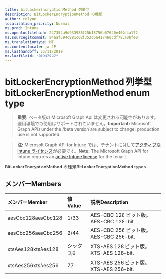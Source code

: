 ```yaml
---
title: bitLockerEncryptionMethod 列挙型
description: BitLockerEncryptionMethod の種類
author: rolyon
localization_priority: Normal
ms.prod: Intune
ms.openlocfilehash: 247354a9d933985f25b18756b57640e407e4a172
ms.sourcegitcommit: 94aaf594c881c02f353c6a417460cdf783a0bfe0
ms.translationtype: MT
ms.contentlocale: ja-JP
ms.lasthandoff: 05/11/2019
ms.locfileid: "33947527"
---
```

# <a name="bitlockerencryptionmethod-enum-type"></a><span data-ttu-id="f48f6-103">bitLockerEncryptionMethod 列挙型</span><span class="sxs-lookup"><span data-stu-id="f48f6-103">bitLockerEncryptionMethod enum type</span></span>

> <span data-ttu-id="f48f6-104">**重要:** ベータ版の Microsoft Graph Api は変更される可能性があります。運用環境での使用はサポートされていません。</span><span class="sxs-lookup"><span data-stu-id="f48f6-104">**Important:** Microsoft Graph APIs under the /beta version are subject to change; production use is not supported.</span></span>

> <span data-ttu-id="f48f6-105">**注:** Microsoft Graph API for Intune では、テナントに対して[アクティブな intune ライセンス](https://go.microsoft.com/fwlink/?linkid=839381)が必要です。</span><span class="sxs-lookup"><span data-stu-id="f48f6-105">**Note:** The Microsoft Graph API for Intune requires an [active Intune license](https://go.microsoft.com/fwlink/?linkid=839381) for the tenant.</span></span>

<span data-ttu-id="f48f6-106">BitLockerEncryptionMethod の種類</span><span class="sxs-lookup"><span data-stu-id="f48f6-106">BitLockerEncryptionMethod types</span></span>

## <a name="members"></a><span data-ttu-id="f48f6-107">メンバー</span><span class="sxs-lookup"><span data-stu-id="f48f6-107">Members</span></span>
|<span data-ttu-id="f48f6-108">メンバー</span><span class="sxs-lookup"><span data-stu-id="f48f6-108">Member</span></span>|<span data-ttu-id="f48f6-109">値</span><span class="sxs-lookup"><span data-stu-id="f48f6-109">Value</span></span>|<span data-ttu-id="f48f6-110">説明</span><span class="sxs-lookup"><span data-stu-id="f48f6-110">Description</span></span>|
|:---|:---|:---|
|<span data-ttu-id="f48f6-111">aesCbc128</span><span class="sxs-lookup"><span data-stu-id="f48f6-111">aesCbc128</span></span>|<span data-ttu-id="f48f6-112">1/3</span><span class="sxs-lookup"><span data-stu-id="f48f6-112">3</span></span>|<span data-ttu-id="f48f6-113">AES-CBC 128 ビット版。</span><span class="sxs-lookup"><span data-stu-id="f48f6-113">AES-CBC 128-bit.</span></span>|
|<span data-ttu-id="f48f6-114">aesCbc256</span><span class="sxs-lookup"><span data-stu-id="f48f6-114">aesCbc256</span></span>|<span data-ttu-id="f48f6-115">2/4</span><span class="sxs-lookup"><span data-stu-id="f48f6-115">4</span></span>|<span data-ttu-id="f48f6-116">AES-CBC 256 ビット版。</span><span class="sxs-lookup"><span data-stu-id="f48f6-116">AES-CBC 256-bit.</span></span>|
|<span data-ttu-id="f48f6-117">xtsAes128</span><span class="sxs-lookup"><span data-stu-id="f48f6-117">xtsAes128</span></span>|<span data-ttu-id="f48f6-118">シックス</span><span class="sxs-lookup"><span data-stu-id="f48f6-118">6</span></span>|<span data-ttu-id="f48f6-119">XTS-AES 128 ビット版。</span><span class="sxs-lookup"><span data-stu-id="f48f6-119">XTS-AES 128-bit.</span></span>|
|<span data-ttu-id="f48f6-120">xtsAes256</span><span class="sxs-lookup"><span data-stu-id="f48f6-120">xtsAes256</span></span>|<span data-ttu-id="f48f6-121">7</span><span class="sxs-lookup"><span data-stu-id="f48f6-121">7</span></span>|<span data-ttu-id="f48f6-122">XTS-AES 256 ビット版。</span><span class="sxs-lookup"><span data-stu-id="f48f6-122">XTS-AES 256-bit.</span></span>|




